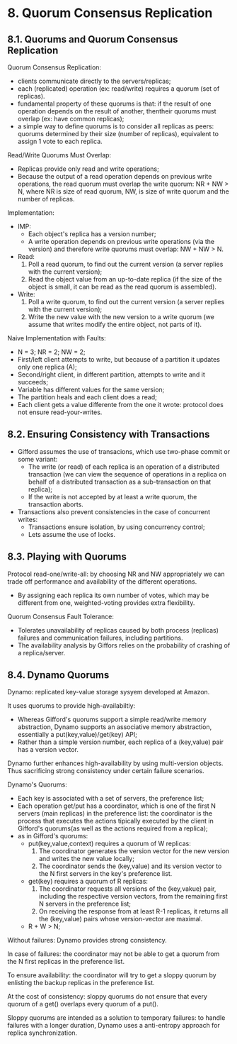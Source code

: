 # 8. Quorum Consensus Replication

## 8.1. Quorums and Quorum Consensus Replication

Quorum Consensus Replication:
- clients communicate directly to the servers/replicas;
- each (replicated) operation (ex: read/write) requires a quorum (set of replicas).
- fundamental property of these quorums is that: if the result of one operation depends on the result of another, thentheir quorums must overlap (ex: have common replicas);
- a simple way to define quorums is to consider all replicas as peers: quorums determined by their size (number of replicas), equivalent to assign 1 vote to each replica.

Read/Write Quorums Must Overlap:
- Replicas provide only read and write operations;
- Because the output of a read operation depends on previous write operations, the read quorum must overlap the write quorum: NR + NW > N, where NR is size of read quorum, NW, is size of write quorum and the number of replicas.

Implementation:
- IMP:
  - Each object's replica has a version number; 
  - A write operation depends on previous write operations (via the version) and therefore write quorums must overlap: NW + NW > N.
- Read:
    1. Poll a read quorum, to find out the current version (a server replies with the current version);
    2. Read the object value from an up-to-date replica (if the size of the object is small, it can be read as the read quorum is assembled).
- Write:
    1. Poll a write quorum, to find out the current version (a server replies with the current version);
    2. Write the new value with the new version to a write quorum (we assume that writes modify the entire object, not parts of it).

Naive Implementation with Faults:
- N = 3; NR = 2; NW = 2;
- First/left client attempts to write, but because of a partition it updates only one replica (A);
- Second/right client, in different partition, attempts to write and it succeeds;
- Variable has different values for the same version;
- The partition heals and each client does a read;
- Each client gets a value differente from the one it wrote: protocol does not ensure read-your-writes.

## 8.2. Ensuring Consistency with Transactions

- Gifford assumes the use of transacions, which use two-phase commit or some variant:
  - The write (or read) of each replica is an operation of a distributed transaction (we can view the sequence of operations in a replica on behalf of a distributed transaction as a sub-transaction on that replica);
  - If the write is not accepted by at least a write quorum, the transaction aborts.
- Transactions also prevent consistencies in the case of concurrent writes:
  - Transactions ensure isolation, by using concurrency control;
  - Lets assume the use of locks.

## 8.3. Playing with Quorums

Protocol read-one/write-all: by choosing NR and NW appropriately we can trade off performance and availability of the different operations.
- By assigning each replica its own number of votes, which may be different from one, weighted-voting provides extra flexibility.

Quorum Consensus Fault Tolerance:
- Tolerates unavailability of replicas caused by both process (replicas) failures and communication failures, including partitions.
- The availability analysis by Giffors relies on the probability of crashing of a replica/server.

## 8.4. Dynamo Quorums

Dynamo: replicated key-value storage sysyem developed at Amazon.

It uses quorums to provide high-availabiltiy:
- Whereas Gifford's quorums support a simple read/write memory abstraction, Dynamo supports an associative memory abstraction, essentially a put(key,value)/get(key) API;
- Rather than a simple version number, each replica of a (key,value) pair has a version vector.

Dynamo further enhances high-availability by using multi-version objects. Thus sacrificing strong consistency under certain failure scenarios.

Dynamo's Quorums:
- Each key is associated with a set of servers, the preference list;
- Each operation get/put has a coordinator, which is one of the first N servers (main replicas) in the preference list: the coordinator is the process that executes the actions tipically executed by the client in Gifford's quorums(as well as the actions required from a replica);
- as in Gifford's quorums:
  - put(key,value,context) requires a quorum of W replicas:
    1. The coordinator generates the version vector for the new version and writes the new value locally;
    2. The coordinator sends the (key,value) and its version vector to the N first servers in the key's preference list.
  - get(key) requires a quorum of R replicas:
    1. The coordinator requests all versions of the (key,vakue) pair, including the respective version vectors, from the remaining first N servers in the preference list;
    2. On receiving the response from at least R-1 replicas, it returns all the (key,value) pairs whose version-vector are maximal.
  - R + W > N;

Without failures: Dynamo provides strong consistency.

In case of failures: the coordinator may not be able to get a quorum from the N first replicas in the preference list.

To ensure availability: the coordinator will try to get a sloppy quorum by enlisting the backup replicas in the preference list.

At the cost of consistency: sloppy quorums do not ensure that every quorum of a get() overlaps every quorum of a put().

Sloppy quorums are intended as a solution to temporary failures: to handle failures with a longer duration, Dynamo uses a anti-entropy approach for replica synchronization.